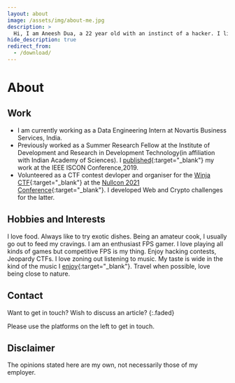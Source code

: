```yaml
---
layout: about
image: /assets/img/about-me.jpg
description: >
  Hi, I am Aneesh Dua, a 22 year old with an instinct of a hacker. I like to be challenged. I like to look at things outside the normal perspective. I like to ponder over human psychology and life's unanswered questions.
hide_description: true
redirect_from:
  - /download/
---
```


# About

<!--author-->

## Work
 * I am currently working as a Data Engineering Intern at Novartis Business Services, India.<br/>
 * Previously worked as a Summer Research Fellow at the Institute of Development and Research in Development Technology(in affiliation with Indian Academy of Sciences). I [published](https://ieeexplore.ieee.org/document/9036313){:target="_blank"} my work at the IEEE ISCON Conference,2019.<br/>
 * Volunteered as a CTF contest devloper and organiser for the [Winja CTF](https://www.winja.site/past-events/winja-ctf-06march2020/){:target="_blank"} at the [Nullcon 2021 Conference](https://nullcon.net/website/goa-2021/training.php){:target="_blank"}. I developed Web and Crypto challenges for the latter.

## Hobbies and Interests

I love food. Always like to try exotic dishes. Being an amateur cook, I usually go out to feed my cravings. I am an enthusiast FPS gamer. I love playing all kinds of games but competitive FPS is my thing. Enjoy hacking contests, Jeopardy CTFs. I love zoning out listening to music. My taste is wide in the kind of the music I [enjoy](https://open.spotify.com/user/aneeshdua?si=hoGX-PMzSg6pEBT9UTyQ-Q){:target="_blank"}. Travel when possible, love being close to nature.   

## Contact

Want to get in touch? Wish to discuss an article?
{:.faded}

Please use the platforms on the left to get in touch.

## Disclaimer

The opinions stated here are my own, not necessarily those of my employer.


[blog]: /
[portfolio]: https://hydejack.com/examples/
[resume]: https://hydejack.com/resume/
[download]: https://hydejack.com/download/
[welcome]: https://hydejack.com/
[forms]: https://hydejack.com/forms-by-example/

[features]: #features
[news]: #build-an-audience
[syntax]: syntax-highlighting
[latex]: #beautiful-math
[dark]: https://hydejack.com/blog/hydejack/2018-09-01-introducing-dark-mode/
[search]: https://hydejack.com/#_search-input
[grid]: https://hydejack.com/blog/hydejack/

[lic]: LICENSE.md
[pro]: licenses/PRO.md
[docs]: docs/README.md
[ofln]: docs/advanced.md#enabling-offline-support
[math]: docs/writing.md#adding-math

[kit]: https://github.com/hydecorp/hydejack-starter-kit/releases
[src]: https://github.com/hydecorp/hydejack
[gem]: https://rubygems.org/gems/jekyll-theme-hydejack
[buy]: https://gum.co/nuOluY

[gpss]: https://developers.google.com/speed/pagespeed/insights/?url=https%3A%2F%2Fhydejack.com%2Fdocs%2F
[rouge]: http://rouge.jneen.net
[katex]: https://khan.github.io/KaTeX/
[mathjax]: https://www.mathjax.org/
[tinyletter]: https://tinyletter.com/
